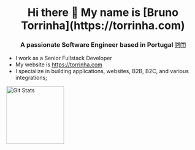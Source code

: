 <h1 align="center">Hi there 👋 My name is [Bruno Torrinha](https://torrinha.com)</h1>
<h3 align="center">A passionate Software Engineer based in Portugal 🇵🇹</h3>

- I work as a Senior Fullstack Developer
- My website is https://torrinha.com
- I specialize in building applications, websites, B2B, B2C, and various integrations;

<a href="https://github.com/akazorg"><img alt="Git Stats" src="https://github-readme-stats.vercel.app/api?username=akazorg&show_icons=true" height="150" /></a>
